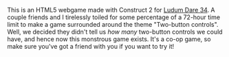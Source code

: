 This is an HTML5 webgame made with Construct 2 for [Ludum Dare 34](http://ludumdare.com/compo/ludum-dare-34/?action=preview&uid=60770). A couple friends and I tirelessly toiled for some percentage of a 72-hour time limit to make a game surrounded around the theme "Two-button controls". Well, we decided they didn't tell us _how many_ two-button controls we could have, and hence now this monstrous game exists. It's a co-op game, so make sure you've got a friend with you if you want to try it!